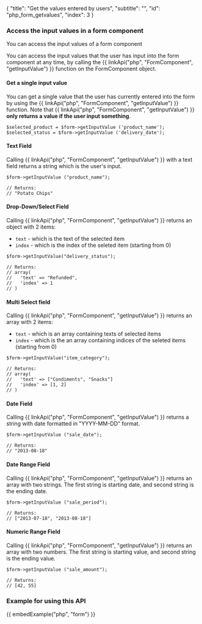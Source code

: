<meta>
{
	"title": "Get the values entered by users",
	"subtitle": "",
	"id": "php_form_getvalues",
	"index": 3
}
</meta>

### Access the input values in a form component

You can access the input values of a form component 

You can access the input values that the user has input into the form component at any time, by calling the {{ linkApi("php", "FormComponent", "getInputValue") }} function on the FormComponent object.

#### Get a single input value

You can get a single value that the user has currently entered into the form by using the {{ linkApi("php", "FormComponent", "getInputValue") }} function. Note that {{ linkApi("php", "FormComponent", "getInputValue") }} **only returns a value if the user input something**.

~~~
$selected_product = $form->getInputValue ('product_name');
$selected_status = $form->getInputValue ('delivery_date');
~~~

#### Text Field

Calling {{ linkApi("php", "FormComponent", "getInputValue") }} with a text field returns a string which is the user's input.

~~~
$form->getInputValue ("product_name");

// Returns:
// "Potato Chips"
~~~

#### Drop-Down/Select Field

Calling {{ linkApi("php", "FormComponent", "getInputValue") }} returns an object with 2 items:

* `text` - which is the text of the selected item
* `index` - which is the index of the seleted item (starting from 0)

~~~
$form->getInputValue("delivery_status");

// Returns:
// array(
//   'text' => "Refunded",
//   'index' => 1
// )
~~~


#### Multi Select field

Calling {{ linkApi("php", "FormComponent", "getInputValue") }} returns an array with 2 items:

* `text` - which is an array containing texts of selected items
* `index` - which is the an array containing indices of the seleted items (starting from 0)

~~~
$form->getInputValue("item_category");

// Returns:
// array(
//   'text' => ["Condiments", "Snacks"]
//   'index' => [1, 2]
// )
~~~

#### Date Field

Calling {{ linkApi("php", "FormComponent", "getInputValue") }} returns a string with date formatted in "YYYY-MM-DD" format.

~~~
$form->getInputValue ("sale_date");

// Returns:
// "2013-08-18"
~~~

#### Date Range Field

Calling {{ linkApi("php", "FormComponent", "getInputValue") }} returns an array with two strings. The first string is starting date, and second string is the ending date.

~~~
$form->getInputValue ("sale_period");

// Returns:
// ["2013-07-18", "2013-08-18"]
~~~

#### Numeric Range Field

Calling {{ linkApi("php", "FormComponent", "getInputValue") }} returns an array with two numbers. The first string is starting value, and second string is the ending value.

~~~
$form->getInputValue ("sale_amount");

// Returns:
// [42, 55]
~~~

### Example for using this API

{{ embedExample("php", "form") }}